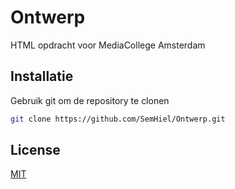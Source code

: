 # Ontwerp

HTML opdracht voor MediaCollege Amsterdam

## Installatie

Gebruik git om de repository te clonen

```bash
git clone https://github.com/SemHiel/Ontwerp.git
```

## License
[MIT](https://choosealicense.com/licenses/mit/)
